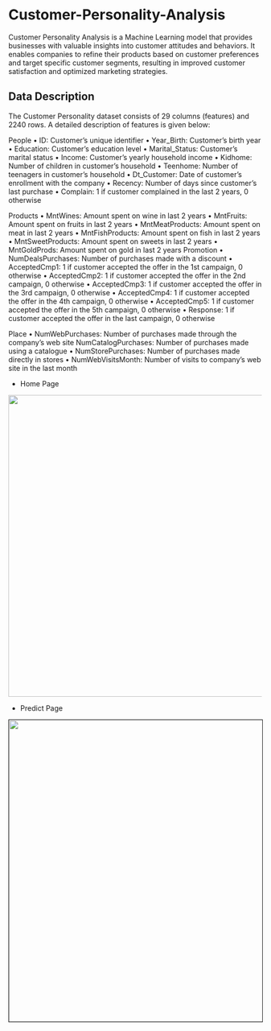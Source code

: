# Customer-Personality-Analysis
Customer Personality Analysis is a Machine Learning model that provides businesses with valuable insights into customer attitudes and behaviors. It enables companies to refine their products based on customer preferences and target specific customer segments, resulting in improved customer satisfaction and optimized marketing strategies.

## Data Description 
The Customer Personality dataset consists of 29 columns (features) and 2240 rows. A detailed description of features is given below:

People 
•	ID: Customer’s unique identifier 
•	Year_Birth: Customer’s birth year
•	Education: Customer’s education level 
•	Marital_Status: Customer’s marital status
•	Income: Customer’s yearly household income 
•	Kidhome: Number of children in customer’s household 
•	Teenhome: Number of teenagers in customer’s household 
•	Dt_Customer: Date of customer’s enrollment with the company 
•	Recency: Number of days since customer’s last purchase 
•	Complain: 1 if customer complained in the last 2 years, 0 otherwise 

Products 
•	MntWines: Amount spent on wine in last 2 years 
•	MntFruits: Amount spent on fruits in last 2 years 
•	MntMeatProducts: Amount spent on meat in last 2 years 
•	MntFishProducts: Amount spent on fish in last 2 years 
•	MntSweetProducts: Amount spent on sweets in last 2 years 
•	MntGoldProds: Amount spent on gold in last 2 years Promotion 
•	NumDealsPurchases: Number of purchases made with a discount 
•	AcceptedCmp1: 1 if customer accepted the offer in the 1st campaign, 0 otherwise
•	 AcceptedCmp2: 1 if customer accepted the offer in the 2nd campaign, 0 otherwise 
•	AcceptedCmp3: 1 if customer accepted the offer in the 3rd campaign, 0 otherwise 
•	AcceptedCmp4: 1 if customer accepted the offer in the 4th campaign, 0 otherwise 
•	AcceptedCmp5: 1 if customer accepted the offer in the 5th campaign, 0 otherwise 
•	Response: 1 if customer accepted the offer in the last campaign, 0 otherwise 

Place 
•	NumWebPurchases: Number of purchases made through the company’s web site NumCatalogPurchases: Number of purchases made using a catalogue 
•	NumStorePurchases: Number of purchases made directly in stores 
•	NumWebVisitsMonth: Number of visits to company’s web site in the last month

* Home Page 
<p align="center">
  <img src="Image\Screenshot 2023-05-18 183317.png" width='600px'>
</p>

* Predict Page
<p align="center">
  <img src="Image\Screenshot 2023-05-18 183504.png" width='600px' border = "1px">
</p>
